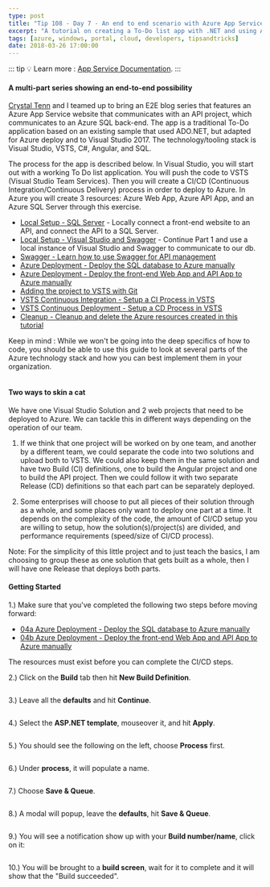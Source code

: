 ```yaml
---
type: post
title: "Tip 108 - Day 7 - An end to end scenario with Azure App Service, API Apps, SQL, VSTS and CI/CD"
excerpt: "A tutorial on creating a To-Do list app with .NET and using Azure App Service, API Apps, SQL, VSTS and CI/CD"
tags: [azure, windows, portal, cloud, developers, tipsandtricks]
date: 2018-03-26 17:00:00
---
```


::: tip
:bulb: Learn more : [App Service Documentation](https://docs.microsoft.com/azure/app-service?WT.mc_id=docs-azuredevtips-micrum).
:::

#### A multi-part series showing an end-to-end possibility

[Crystal Tenn](https://www.linkedin.com/in/crystal-tenn-6a0b9b67/) and I teamed up to bring an E2E blog series that features an Azure App Service website that communicates with an API project, which communicates to an Azure SQL back-end. The app is a traditional To-Do application based on an existing sample that used ADO.NET, but adapted for Azure deploy and to Visual Studio 2017. The technology/tooling stack is Visual Studio, VSTS, C#, Angular, and SQL. 

The process for the app is described below. In Visual Studio, you will start out with a working To Do list application. You will push the code to VSTS (Visual Studio Team Services). Then you will create a CI/CD (Continuous Integration/Continuous Delivery) process in order to deploy to Azure. In Azure you will create 3 resources: Azure Web App, Azure API App, and an Azure SQL Server through this exercise. 

* [Local Setup - SQL Server](https://microsoft.github.io/AzureTipsAndTricks/blog/tip101.html?WT.mc_id=github-azuredevtips-micrum) - Locally connect a front-end website to an API, and connect the API to a SQL Server. 
* [Local Setup - Visual Studio and Swagger](https://microsoft.github.io/AzureTipsAndTricks/blog/tip102.html?WT.mc_id=github-azuredevtips-micrum) - Continue Part 1 and use a local instance of Visual Studio and Swagger to communicate to our db.
* [Swagger - Learn how to use Swagger for API management](https://microsoft.github.io/AzureTipsAndTricks/blog/tip103.html?WT.mc_id=github-azuredevtips-micrum)
* [Azure Deployment - Deploy the SQL database to Azure manually](https://microsoft.github.io/AzureTipsAndTricks/blog/tip104.html?WT.mc_id=github-azuredevtips-micrum)
* [Azure Deployment - Deploy the front-end Web App and API App to Azure manually](https://microsoft.github.io/AzureTipsAndTricks/blog/tip105.html?WT.mc_id=github-azuredevtips-micrum)
* [Adding the project to VSTS with Git](https://microsoft.github.io/AzureTipsAndTricks/blog/tip107.html?WT.mc_id=github-azuredevtips-micrum) 
* [VSTS Continuous Integration - Setup a CI Process in VSTS](https://microsoft.github.io/AzureTipsAndTricks/blog/tip108.html?WT.mc_id=github-azuredevtips-micrum) 
* [VSTS Continuous Deployment - Setup a CD Process in VSTS](https://microsoft.github.io/AzureTipsAndTricks/blog/tip109.html?WT.mc_id=github-azuredevtips-micrum) 
* [Cleanup - Cleanup and delete the Azure resources created in this tutorial](https://microsoft.github.io/AzureTipsAndTricks/blog/tip110.html?WT.mc_id=github-azuredevtips-micrum)

Keep in mind : While we won't be going into the deep specifics of how to code, you should be able to use this guide to look at several parts of the Azure technology stack and how you can best implement them in your organization. 

<img :src="$withBase('/files/todolist-diagram.png')">

#### Two ways to skin a cat

We have one Visual Studio Solution and 2 web projects that need to be deployed to Azure. We can tackle this in different ways depending on the operation of our team.  

1. If we think that one project will be worked on by one team, and another by a different team, we could separate the code into two solutions and upload both to VSTS.  We could also keep them in the same solution and have two Build (CI) definitions, one to build the Angular project and one to build the API project.  Then we could follow it with two separate Release (CD) definitions so that each part can be separately deployed. 

2. Some enterprises will choose to put all pieces of their solution through as a whole, and some places only want to deploy one part at a time. It depends on the complexity of the code, the amount of CI/CD setup you are willing to setup, how the solution(s)/project(s) are divided, and performance requirements (speed/size of CI/CD process). 

Note: For the simplicity of this little project and to just teach the basics, I am choosing to group these as one solution that gets built as a whole, then I will have one Release that deploys both parts.


#### Getting Started

1.) Make sure that you've completed the following two steps before moving forward:

* [04a Azure Deployment - Deploy the SQL database to Azure manually](https://microsoft.github.io/AzureTipsAndTricks/blog/tip104.html?WT.mc_id=github-azuredevtips-micrum)
* [04b Azure Deployment - Deploy the front-end Web App and API App to Azure manually](https://microsoft.github.io/AzureTipsAndTricks/blog/tip105.html?WT.mc_id=github-azuredevtips-micrum)

The resources must exist before you can complete the CI/CD steps. 

2.)  Click on the **Build** tab then hit **New Build Definition**.

<img :src="$withBase('/files/blog6-mc01.jpg')">

3.) Leave all the **defaults** and hit **Continue**.  

<img :src="$withBase('/files/blog6-mc02.jpg')">

4.) Select the **ASP.NET template**, mouseover it, and hit **Apply**.

<img :src="$withBase('/files/blog6-mc3.jpg')">

5.) You should see the following on the left, choose **Process** first.

<img :src="$withBase('/files/blog6-mc3b.jpg')">

6.) Under **process**, it will populate a name. 

<img :src="$withBase('/files/blog6-mc4.jpg')">

7.) Choose **Save & Queue**.

<img :src="$withBase('/files/blog6-mc5.jpg')">

8.) A modal will popup, leave the **defaults**, hit **Save & Queue**. 

<img :src="$withBase('/files/blog6-mc6.jpg')">

9.) You will see a notification show up with your **Build number/name**, click on it:

<img :src="$withBase('/files/blog6-mc7.jpg')">

10.) You will be brought to a **build screen**, wait for it to complete and it will show that the "Build succeeded".

<img :src="$withBase('/files/blog6-mc8.jpg')">
